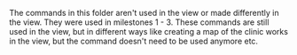 The commands in this folder aren't used in the view or made differently in the view. 
They were used in milestones 1 - 3. These commands are still used in the view, 
but in different ways like creating a map of the clinic works in the view, but the command
doesn't need to be used anymore etc.